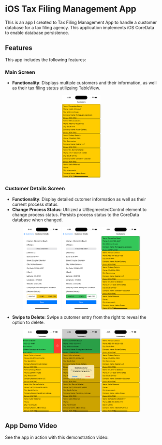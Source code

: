 # iOS Tax Filing Management App

This is an app I created to Tax Filing Management App to handle a customer database for a tax filing agency.
This application implements iOS CoreData to enable database persistence.

## Features

This app includes the following features:

### Main Screen

- **Functionality**: Displays multiple customers and their information, as well as their tax filing status utilizaing TableView.

<p align="center">
  <img src="/screenshots/MainScreen.png" alt="Main Screen" style="width:25%;">
</p>

### Customer Details Screen

- **Functionality**: Display detailed cutomer information as well as their current process status.
- **Change Process Status**: Utilized a UISegmentedControl element to change process status. Persists process status to the CoreData database when changed. 

<p align="center">
  <img src="/screenshots/BeforeScreen.png" alt="Before Screen" style="width:25%;">
  <img src="/screenshots/AfterScreen.png" alt="After Screen" style="width:25%;">
  <img src="/screenshots/StatusChanged.png" alt="After Screen" style="width:25%;">
</p>

- **Swipe to Delete**: Swipe a cutomer entry from the right to reveal the option to delete.

<p align="center">
  <img src="/screenshots/BeforeDelete.png" alt="Before Delete" style="width:25%;">
  <img src="/screenshots/AfterDelete.png" alt="After Delete" style="width:25%;">
  <img src="/screenshots/Deleted.png" alt="Deleted" style="width:25%;">
</p>

## App Demo Video

See the app in action with this demonstration video:


